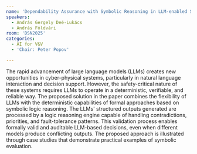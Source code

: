 ```yaml
---
name: 'Dependability Assurance with Symbolic Reasoning in LLM-enabled Systems'
speakers:
  - András Gergely Deé-Lukács
  - András Földvári
room: 'DSN2025'
categories:
  - AI for V&V
  - 'Chair: Peter Popov'

---
```


The rapid advancement of large language models (LLMs)
creates new opportunities in cyber-physical systems,
particularly in natural language interaction and decision
support. However, the safety-critical nature of these
systems requires LLMs to operate in a deterministic,
verifiable, and reliable way. The proposed solution in the
paper combines the flexibility of LLMs with the
deterministic capabilities of formal approaches based on
symbolic logic reasoning. The LLMs' structured outputs
generated are processed by a logic reasoning engine capable
of handling contradictions, priorities, and fault-tolerance
patterns. This validation process enables formally valid
and auditable LLM-based decisions, even when different
models produce conflicting outputs. The proposed approach
is illustrated through case studies that demonstrate
practical examples of symbolic evaluation.